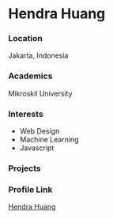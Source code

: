 # Hendra Huang

### Location

Jakarta, Indonesia

### Academics

Mikroskil University

### Interests

- Web Design
- Machine Learning
- Javascript

### Projects


### Profile Link

[Hendra Huang](https://github.com/Hendra-Huang)
